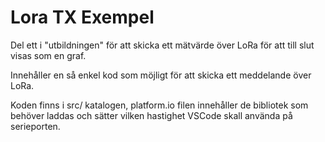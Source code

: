 # Lora TX Exempel

Del ett i "utbildningen" för att skicka ett mätvärde över LoRa för att till slut visas som en graf.

Innehåller en så enkel kod som möjligt för att skicka ett meddelande över LoRa.

Koden finns i src/ katalogen, platform.io filen innehåller de bibliotek som behöver laddas och sätter vilken hastighet VSCode skall använda på serieporten.